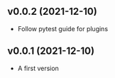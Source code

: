 ## v0.0.2 (2021-12-10)

* Follow pytest guide for plugins

## v0.0.1 (2021-12-10)

* A first version
